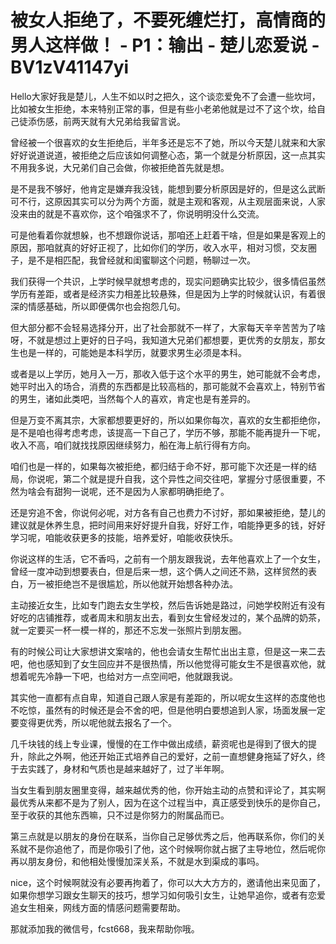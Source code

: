 # 被女人拒绝了，不要死缠烂打，高情商的男人这样做！ - P1：输出 - 楚儿恋爱说 - BV1zV41147yi

Hello大家好我是楚儿，人生不如以时之把久，这个谈恋爱免不了会遭一些坎坷，比如被女生拒绝，本来特别正常的事，但是有些小老弟他就是过不了这个坎，给自己徒添伤感，前两天就有大兄弟给我留言说。

曾经被一个很喜欢的女生拒绝后，半年多还是忘不了她，所以今天楚儿就来和大家好好说道说道，被拒绝之后应该如何调整心态，第一个就是分析原因，这一点其实不用我多说，大兄弟们自己会做，你被拒绝首先就是想。

是不是我不够好，他肯定是嫌弃我没钱，能想到要分析原因是好的，但是这么武断可不行，这原因其实可以分为两个方面，就是主观和客观，从主观层面来说，人家没来由的就是不喜欢你，这个咱强求不了，你说明明没什么交流。

可是他看着你就想躲，也不想跟你说话，那咱还上赶着干啥，但是如果是客观上的原因，那咱就真的好好正视了，比如你们的学历，收入水平，相对习惯，交友圈子，是不是相匹配，我曾经就和闺蜜聊这个问题，畅聊过一次。

我们获得一个共识，上学时候早就想考虑的，现实问题确实比较少，很多情侣虽然学历有差距，或者是经济实力相差比较悬殊，但是因为上学的时候就认识，有着很深的情感基础，所以即便偶尔也会抱怨几句。

但大部分都不会轻易选择分开，出了社会那就不一样了，大家每天辛辛苦苦为了啥呀，不就是想过上更好的日子吗，我知道大兄弟们都想要，更优秀的女朋友，那女生也是一样的，可能她是本科学历，就要求男生必须是本科。

或者是以上学历，她月入一万，那收入低于这个水平的男生，她可能就不会考虑，她平时出入的场合，消费的东西都是比较高档的，那可能就不会喜欢上，特别节省的男生，诸如此类吧，当然每个人的喜欢，肯定也是有差异的。

但是万变不离其宗，大家都想要更好的，所以如果你每次，喜欢的女生都拒绝你，是不是咱也得考虑考虑，该提高一下自己了，学历不够，那能不能再提升一下呢，收入不高，咱们就找找原因继续努力，船在海上航行得有方向。

咱们也是一样的，如果每次被拒绝，都归结于命不好，那可能下次还是一样的结局，你说呢，第二个就是提升自我，这个异性之间交往吧，掌握分寸感很重要，不然为啥会有甜狗一说呢，还不是因为人家都明确拒绝了。

还是穷追不舍，你说何必呢，对方各有自己也费力不讨好，那如果被拒绝，楚儿的建议就是休养生息，把时间用来好好提升自我，好好工作，咱能挣更多的钱，好好学习呢，咱能收获更多的技能，培养爱好，咱能收获快乐。

你说这样的生活，它不香吗，之前有一个朋友跟我说，去年他喜欢上了一个女生，曾经一度冲动到想要表白，但是后来一想，这个俩人之间还不熟，这样贸然的表白，万一被拒绝岂不是很尴尬，所以他就开始想各种办法。

主动接近女生，比如专门跑去女生学校，然后告诉她是路过，问她学校附近有没有好吃的店铺推荐，或者周末和朋友出去，看到女生曾经发过的，某个品牌的奶茶，就一定要买一杯一模一样的，那还不忘发一张照片到朋友圈。

有的时候公司让大家想讲文案啥的，他也会请女生帮忙出出主意，但是这一来二去吧，他也感知到了女生回应并不是很热情，所以他觉得可能女生不是很喜欢他，就想着呢先冷静一下吧，也给对方一点空间吧，他就跟我说。

其实他一直都有点自卑，知道自己跟人家是有差距的，所以呢女生这样的态度他也不吃惊，虽然有的时候还是会不舍的吧，但是他明白要想追到人家，场面发展一定要变得更优秀，所以呢他就去报名了一个。

几千块钱的线上专业课，慢慢的在工作中做出成绩，薪资呢也是得到了很大的提升，除此之外啊，他还开始正式培养自己的爱好，之前一直想健身拖延了好久，终于去实践了，身材和气质也是越来越好了，过了半年啊。

当女生看到朋友圈里变得，越来越优秀的他，你开始主动的点赞和评论了，其实啊最优秀从来都不是为了别人，因为在这个过程当中，真正感受到快乐的是你自己，至于收获的其他东西嘛，只不过是你努力的附属品而已。

第三点就是以朋友的身份在联系，当你自己足够优秀之后，他再联系你，你们的关系就不是你追他了，而是你吸引了他，这个时候啊你就占据了主导地位，然后呢你再以朋友身份，和他相处慢慢加深关系，不就是水到渠成的事吗。

nice，这个时候啊就没有必要再拘着了，你可以大大方方的，邀请他出来见面了，如果你想学习跟女生聊天的技巧，想学习如何吸引女生，让她早追你，或者有恋爱追女生相亲，网线方面的情感问题需要帮助。

那就添加我的微信号，fcst668，我来帮助你哦。